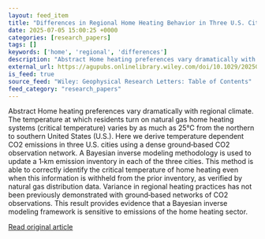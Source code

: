 ```yaml
---
layout: feed_item
title: "Differences in Regional Home Heating Behavior in Three U.S. Cities Revealed by Ground‐Based Sensor Network"
date: 2025-07-05 15:00:25 +0000
categories: [research_papers]
tags: []
keywords: ['home', 'regional', 'differences']
description: "Abstract Home heating preferences vary dramatically with regional climate"
external_url: https://agupubs.onlinelibrary.wiley.com/doi/10.1029/2025GL115772?af=R
is_feed: true
source_feed: "Wiley: Geophysical Research Letters: Table of Contents"
feed_category: "research_papers"
---
```


Abstract Home heating preferences vary dramatically with regional climate. The temperature at which residents turn on natural gas home heating systems (critical temperature) varies by as much as 25°C from the northern to southern United States (U.S.). Here we derive temperature dependent CO2 emissions in three U.S. cities using a dense ground‐based CO2 observation network. A Bayesian inverse modeling methodology is used to update a 1‐km emission inventory in each of the three cities. This method is able to correctly identify the critical temperature of home heating even when this information is withheld from the prior inventory, as verified by natural gas distribution data. Variance in regional heating practices has not been previously demonstrated with ground‐based networks of CO2 observations. This result provides evidence that a Bayesian inverse modeling framework is sensitive to emissions of the home heating sector.

[Read original article](https://agupubs.onlinelibrary.wiley.com/doi/10.1029/2025GL115772?af=R)
